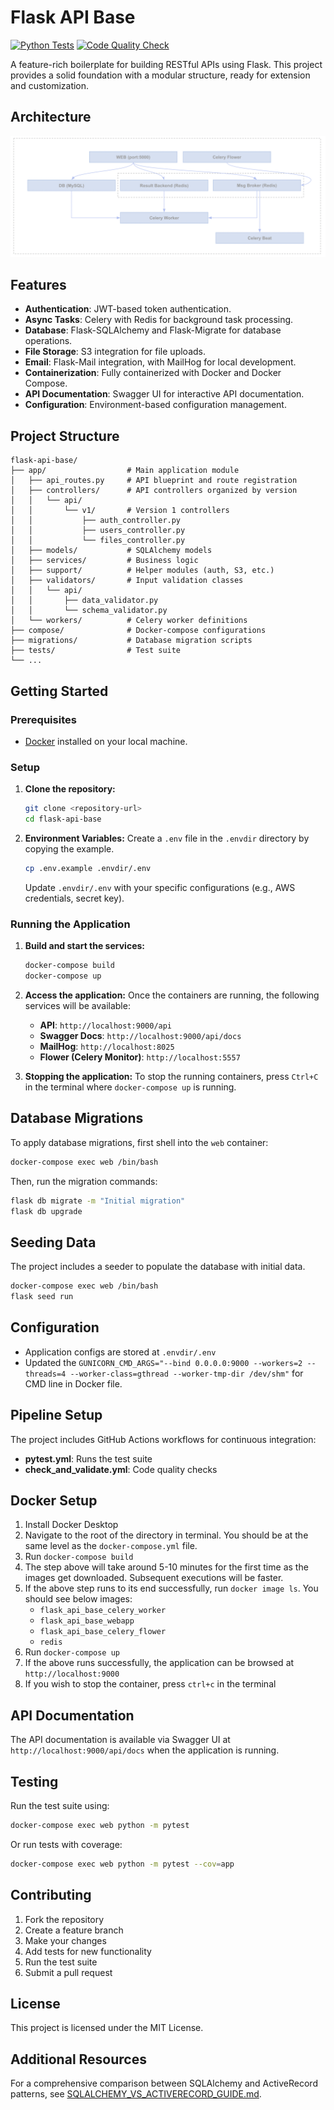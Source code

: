 # Flask API Base

[![Python Tests](https://github.com/mehul-jain1/flask-api-base/actions/workflows/pytest.yml/badge.svg)](https://github.com/mehul-jain1/flask-api-base/actions/workflows/pytest.yml)
[![Code Quality Check](https://github.com/mehul-jain1/flask-api-base/actions/workflows/check_and_validate.yml/badge.svg)](https://github.com/mehul-jain1/flask-api-base/actions/workflows/check_and_validate.yml)

A feature-rich boilerplate for building RESTful APIs using Flask. This project provides a solid foundation with a modular structure, ready for extension and customization.

## Architecture

![Flask API Base Architecture](compose/local/flask/api-base-arch.png)

## Features

- **Authentication**: JWT-based token authentication.
- **Async Tasks**: Celery with Redis for background task processing.
- **Database**: Flask-SQLAlchemy and Flask-Migrate for database operations.
- **File Storage**: S3 integration for file uploads.
- **Email**: Flask-Mail integration, with MailHog for local development.
- **Containerization**: Fully containerized with Docker and Docker Compose.
- **API Documentation**: Swagger UI for interactive API documentation.
- **Configuration**: Environment-based configuration management.

## Project Structure

```
flask-api-base/
├── app/                  # Main application module
│   ├── api_routes.py     # API blueprint and route registration
│   ├── controllers/      # API controllers organized by version
│   │   └── api/
│   │       └── v1/       # Version 1 controllers
│   │           ├── auth_controller.py
│   │           ├── users_controller.py
│   │           └── files_controller.py
│   ├── models/           # SQLAlchemy models
│   ├── services/         # Business logic
│   ├── support/          # Helper modules (auth, S3, etc.)
│   ├── validators/       # Input validation classes
│   │   └── api/
│   │       ├── data_validator.py
│   │       └── schema_validator.py
│   └── workers/          # Celery worker definitions
├── compose/              # Docker-compose configurations
├── migrations/           # Database migration scripts
├── tests/                # Test suite
└── ...
```

## Getting Started

### Prerequisites

- [Docker](https://www.docker.com/products/docker-desktop) installed on your local machine.

### Setup

1.  **Clone the repository:**
    ```bash
    git clone <repository-url>
    cd flask-api-base
    ```

2.  **Environment Variables:**
    Create a `.env` file in the `.envdir` directory by copying the example.
    ```bash
    cp .env.example .envdir/.env
    ```
    Update `.envdir/.env` with your specific configurations (e.g., AWS credentials, secret key).

### Running the Application

1.  **Build and start the services:**
    ```bash
    docker-compose build
    docker-compose up
    ```

2.  **Access the application:**
    Once the containers are running, the following services will be available:
    - **API**: `http://localhost:9000/api`
    - **Swagger Docs**: `http://localhost:9000/api/docs`
    - **MailHog**: `http://localhost:8025`
    - **Flower (Celery Monitor)**: `http://localhost:5557`

3.  **Stopping the application:**
    To stop the running containers, press `Ctrl+C` in the terminal where `docker-compose up` is running.

## Database Migrations

To apply database migrations, first shell into the `web` container:
```bash
docker-compose exec web /bin/bash
```
Then, run the migration commands:
```bash
flask db migrate -m "Initial migration"
flask db upgrade
```

## Seeding Data

The project includes a seeder to populate the database with initial data.
```bash
docker-compose exec web /bin/bash
flask seed run
```

## Configuration

- Application configs are stored at `.envdir/.env`
- Updated the `GUNICORN_CMD_ARGS="--bind 0.0.0.0:9000 --workers=2 --threads=4 --worker-class=gthread --worker-tmp-dir /dev/shm"` for CMD line in Docker file.

## Pipeline Setup

The project includes GitHub Actions workflows for continuous integration:
- **pytest.yml**: Runs the test suite
- **check_and_validate.yml**: Code quality checks

## Docker Setup

1. Install Docker Desktop
2. Navigate to the root of the directory in terminal. You should be at the same level as the `docker-compose.yml` file.
3. Run `docker-compose build`
4. The step above will take around 5-10 minutes for the first time as the images get downloaded. Subsequent executions will be faster.
5. If the above step runs to its end successfully, run `docker image ls`. You should see below images:
   - `flask_api_base_celery_worker`
   - `flask_api_base_webapp`
   - `flask_api_base_celery_flower`
   - `redis`
6. Run `docker-compose up`
7. If the above runs successfully, the application can be browsed at `http://localhost:9000`
8. If you wish to stop the container, press `ctrl+c` in the terminal

## API Documentation

The API documentation is available via Swagger UI at `http://localhost:9000/api/docs` when the application is running.

## Testing

Run the test suite using:
```bash
docker-compose exec web python -m pytest
```

Or run tests with coverage:
```bash
docker-compose exec web python -m pytest --cov=app
```

## Contributing

1. Fork the repository
2. Create a feature branch
3. Make your changes
4. Add tests for new functionality
5. Run the test suite
6. Submit a pull request

## License

This project is licensed under the MIT License.

## Additional Resources

For a comprehensive comparison between SQLAlchemy and ActiveRecord patterns, see [SQLALCHEMY_VS_ACTIVERECORD_GUIDE.md](SQLALCHEMY_VS_ACTIVERECORD_GUIDE.md). 